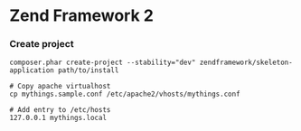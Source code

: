 # Zend Framework 2

### Create project

```
composer.phar create-project --stability="dev" zendframework/skeleton-application path/to/install

# Copy apache virtualhost
cp mythings.sample.conf /etc/apache2/vhosts/mythings.conf

# Add entry to /etc/hosts
127.0.0.1 mythings.local
```
